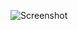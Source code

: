 ![Screenshot](https://raw.githubusercontent.com/Cryakl/Ultimate-RAT-Collection/refs/heads/main/Mods/RedBat/Screenshot.png)
